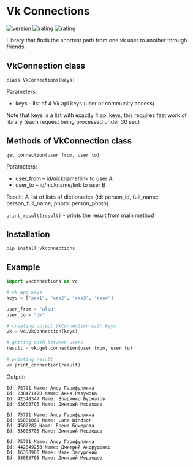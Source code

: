 # Vk Connections
![version](https://img.shields.io/badge/version-0.0.9-blue) 
![rating](https://img.shields.io/badge/rating-★★★★☆-brightgreen)
![rating](https://img.shields.io/badge/contributing-welcome-yellow)

Library that finds the shortest path from one vk user to another through friends.
## VkConnection class
`class VkConnections(keys)`

Parameters:
- keys - list of 4 Vk api keys (user or community access)

Note that keys is a list with exactly 4 api keys, this requires fast work of library (each request being processed under 30 sec)

## Methods of VkConnection class

`get_connection(user_from, user_to)`

Parameters:
- user_from – id/nickname/link to user A
- user_to – id/nickname/link to user B

Result:
A list of lists of dictionaries {id: person_id, full_name: person_full_name, photo: person_photo}

`print_result(result)` - prints the result from main method

## Installation
`pip install vkconnections`

## Example
```python
import vkconnections as vc

# vk api keys
keys = ["xxx1", "xxx2", "xxx3", "xxx4"]

user_from = "alsu"
user_to = "dm"

# creating object VkConnection with keys
vk = vc.VkConnection(keys)

# getting path between users
result = vk.get_connection(user_from, user_to)

# printing result
vk.print_connection(result)
```
Output:
```
Id: 75791 Name: Алсу Гарифуллина
Id: 238471470 Name: Анна Разумова
Id: 42348347 Name: Владимир Бурматов
Id: 53083705 Name: Дмитрий Медведев

Id: 75791 Name: Алсу Гарифуллина
Id: 15081069 Name: Lana Windsor
Id: 4502282 Name: Елена Бочерова
Id: 53083705 Name: Дмитрий Медведев

Id: 75791 Name: Алсу Гарифуллина
Id: 442049258 Name: Дмитрий Андрущенко
Id: 16350900 Name: Иван Засурский
Id: 53083705 Name: Дмитрий Медведев
```
